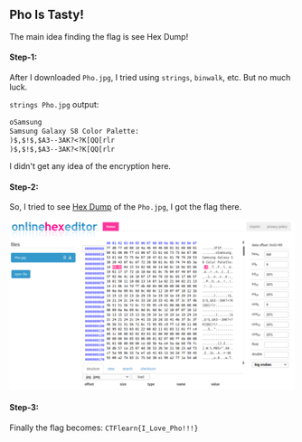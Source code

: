 ## Pho Is Tasty!
The main idea finding the flag is see Hex Dump!

#### Step-1:
After I downloaded `Pho.jpg`, I tried using `strings`, `binwalk`, etc. But no much luck.

`strings Pho.jpg` output:
```
oSamsung
Samsung Galaxy S8 Color Palette:
)$,$!$,$A3--3AK?<?K[QQ[rlr
)$,$!$,$A3--3AK?<?K[QQ[rlr
```
I didn't get any idea of the encryption here.
#### Step-2:
So, I tried to see [Hex Dump](https://www.onlinehexeditor.com/) of the `Pho.jpg`, I got the flag there.

<img src="Flag.png">

#### Step-3:
Finally the flag becomes: 
`CTFlearn{I_Love_Pho!!!}`